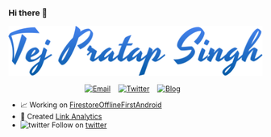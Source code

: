 ### Hi there 👋

<p align="center"><a href="https://me.tejpratapsingh.com" target="_blank" rel="noopener noreferrer"><img src="https://raw.githubusercontent.com/tejpratap46/tejpratap46/master/tps.svg" alt="tps logo"></a></p>

<p align="center">
  <a href="mailto:email@tejpratapsingh.com"><img width="30" src="https://twemoji.maxcdn.com/2/72x72/2709.png" alt="Email"></a>
  <span>&nbsp;&nbsp;</span>
  <a href="https://twitter.com/_tejpratap"><img width="30" src="https://twemoji.maxcdn.com/2/72x72/1f426.png" alt="Twitter"></a>
  <span>&nbsp;&nbsp;</span>
  <a href="https://blog.tejpratapsingh.com/"><img width="30" src="https://twemoji.maxcdn.com/2/72x72/1f4d6.png" alt="Blog"></a>
  <span>&nbsp;&nbsp;</span>
</p>

- :chart_with_upwards_trend: Working on [FirestoreOfflineFirstAndroid](https://github.com/tejpratap46/FirestoreOfflineFirstAndroid)
- :slot_machine: Created [Link Analytics](https://link.tejpratapsingh.com)
- <img src="https://link.tejpratapsingh.com/api/l/p/github.profile" alt="twitter" width="16" height="16"> Follow on [twitter](https://twitter.com/_tejpratap)
